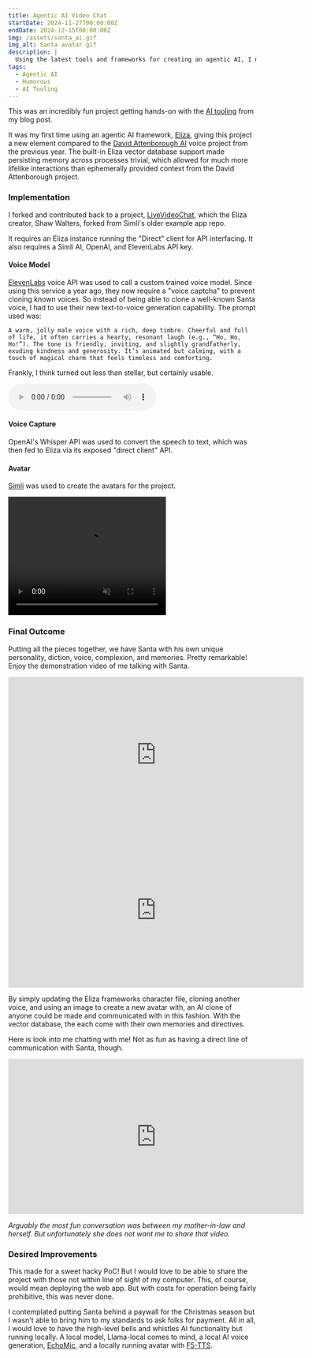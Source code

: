 ```yaml
---
title: Agentic AI Video Chat
startDate: 2024-11-27T00:00:00Z
endDate: 2024-12-15T00:00:00Z
img: /assets/santa_ai.gif
img_alt: Santa avatar gif
description: |
  Using the latest tools and frameworks for creating an agentic AI, I made a clone of Santa, myself, and my mother-in-law.
tags:
  - Agentic AI
  - Humorous
  - AI Tooling
---
```


This was an incredibly fun project getting hands-on with the [AI tooling](https://www.raysmets.me/blog/agentic-ai-tooling) from my blog post.

It was my first time using an agentic AI framework, [Eliza](https://github.com/ai16z/eliza), giving this project a new element compared to the [David Attenborough AI](<(https://www.raysmets.me/blog/gen-ai-david)>) voice project from the previous year. The built-in Eliza vector database support made persisting memory across processes trivial, which allowed for much more lifelike interactions than ephemerally provided context from the David Attenborough project.

### Implementation

I forked and contributed back to a project, [LiveVideoChat](https://github.com/rsmets/LiveVideoChat), which the Eliza creator, Shaw Walters, forked from Simli's older example app repo.

It requires an Eliza instance running the "Direct" client for API interfacing. It also requires a Simli AI, OpenAI, and ElevenLabs API key.

#### Voice Model

[ElevenLabs](https://elevenlabs.io/) voice API was used to call a custom trained voice model. Since using this service a year ago, they now require a "voice captcha" to prevent cloning known voices. So instead of being able to clone a well-known Santa voice, I had to use their new text-to-voice generation capability. The prompt used was:

`A warm, jolly male voice with a rich, deep timbre. Cheerful and full of life, it often carries a hearty, resonant laugh (e.g., “Ho, Ho, Ho!”). The tone is friendly, inviting, and slightly grandfatherly, exuding kindness and generosity. It’s animated but calming, with a touch of magical charm that feels timeless and comforting.`

Frankly, I think turned out less than stellar, but certainly usable.

<audio controls>
  <source src="/assets/voice_preview_SantaEuro.mp3" type="audio/mp3">
  Your browser does not support the audio element.
</audio>

#### Voice Capture

OpenAI's Whisper API was used to convert the speech to text, which was then fed to Eliza via its exposed "direct client" API.

#### Avatar

[Simli](https://www.simli.com/) was used to create the avatars for the project.

<video width="320" height="240" controls autoplay loop muted>
  <source src="/assets/santa_ai.mp4" type="video/mp4">
  Your browser does not support the video tag.
</video>

### Final Outcome

Putting all the pieces together, we have Santa with his own unique personality, diction, voice, complexion, and memories. Pretty remarkable! Enjoy the demonstration video of me talking with Santa.

<iframe width="600" height="315" src="https://youtube.com/embed/3zynD9Ae1Hk" frameborder="0" allow="accelerometer; autoplay; encrypted-media; gyroscope; picture-in-picture" allowfullscreen></iframe>

<iframe width="600" height="315" src="https://www.youtube.com/embed/gI_2BdeivPE" frameborder="0" allow="accelerometer; autoplay; encrypted-media; gyroscope; picture-in-picture" allowfullscreen></iframe>

By simply updating the Eliza frameworks character file, cloning another voice, and using an image to create a new avatar with, an AI clone of anyone could be made and communicated with in this fashion. With the vector database, the each come with their own memories and directives.

Here is look into me chatting with me! Not as fun as having a direct line of communication with Santa, though.

<iframe width="600" height="315" src="https://www.youtube.com/embed/jsJsmbxWZVY" frameborder="0" allow="accelerometer; autoplay; encrypted-media; gyroscope; picture-in-picture" allowfullscreen></iframe>

_Arguably the most fun conversation was between my mother-in-law and herself. But unfortunately she does not want me to share that video._

### Desired Improvements

This made for a sweet hacky PoC! But I would love to be able to share the project with those not within line of sight of my computer. This, of course, would mean deploying the web app. But with costs for operation being fairly prohibitive, this was never done.

I contemplated putting Santa behind a paywall for the Christmas season but I wasn't able to bring him to my standards to ask folks for payment. All in all, I would love to have the high-level bells and whistles AI functionality but running locally. A local model, Llama-local comes to mind, a local AI voice generation, [EchoMic](https://github.com/antgroup/echomimic), and a locally running avatar with [F5-TTS](https://github.com/SWivid/F5-TTS).
